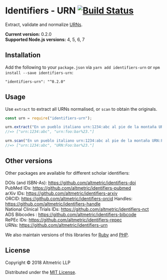 # Identifiers - URN [![Build Status](https://travis-ci.org/altmetric/identifiers-urn.svg?branch=master)](https://travis-ci.org/altmetric/identifiers-urn)

Extract, validate and normalize [URNs](https://en.wikipedia.org/wiki/Uniform_Resource_Name).

**Current version:** 0.2.0  
**Supported Node.js versions:** 4, 5, 6, 7

## Installation

Add the following to your `package.json` via `yarn add identifiers-urn` or `npm install --save identifiers-urn`:

```shell
"identifiers-urn": "^0.2.0"
```

## Usage

Use `extract` to extract all URNs normalised, or `scan` to obtain the originals.

```javascript
const urn = require("identifiers-urn");

urn.extract("En un pueblo italiano urn:1234:abc al pie de la montaña URN:Foo:bar%23.\\");
//=> ["urn:1234:abc", "urn:foo:bar%23."]

urn.scan("En un pueblo italiano urn:1234:abc al pie de la montaña URN:Foo:bar%23.\\");
//=> ["urn:1234:abc", "URN:Foo:bar%23."]
```

## Other versions

Other packages are available for different scholar identifiers:

DOIs (and ISBN-As): https://github.com/altmetric/identifiers-doi  
PubMed IDs: https://github.com/altmetric/identifiers-pubmed  
arXiv IDs: https://github.com/altmetric/identifiers-arxiv  
ORCID: https://github.com/altmetric/identifiers-orcid
Handles: https://github.com/altmetric/identifiers-handle  
National Clinical Trials IDs: https://github.com/altmetric/identifiers-nct  
ADS Bibcodes : https://github.com/altmetric/identifiers-bibcode  
RePEc IDs: https://github.com/altmetric/identifiers-repec  
URNs: https://github.com/altmetric/identifiers-urn  

We also maintain versions of this libraries for [Ruby](https://github.com/altmetric/identifiers) and [PHP](https://github.com/altmetric/php-identifiers).

## License

Copyright © 2018 Altmetric LLP

Distributed under the [MIT License](http://opensource.org/licenses/MIT).

